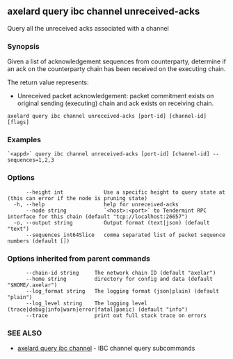 ## axelard query ibc channel unreceived-acks

Query all the unreceived acks associated with a channel

### Synopsis

Given a list of acknowledgement sequences from counterparty, determine if an ack on the counterparty chain has been received on the executing chain.

The return value represents:

- Unreceived packet acknowledgement: packet commitment exists on original sending (executing) chain and ack exists on receiving chain.

```
axelard query ibc channel unreceived-acks [port-id] [channel-id] [flags]
```

### Examples

```
`<appd>` query ibc channel unreceived-acks [port-id] [channel-id] --sequences=1,2,3
```

### Options

```
      --height int             Use a specific height to query state at (this can error if the node is pruning state)
  -h, --help                   help for unreceived-acks
      --node string            `<host>:<port>` to Tendermint RPC interface for this chain (default "tcp://localhost:26657")
  -o, --output string          Output format (text|json) (default "text")
      --sequences int64Slice   comma separated list of packet sequence numbers (default [])
```

### Options inherited from parent commands

```
      --chain-id string     The network chain ID (default "axelar")
      --home string         directory for config and data (default "$HOME/.axelar")
      --log_format string   The logging format (json|plain) (default "plain")
      --log_level string    The logging level (trace|debug|info|warn|error|fatal|panic) (default "info")
      --trace               print out full stack trace on errors
```

### SEE ALSO

- [axelard query ibc channel](/cli-docs/v0_31_2/axelard_query_ibc_channel) - IBC channel query subcommands
